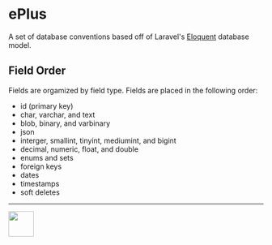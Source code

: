 # ePlus

A set of database conventions based off of Laravel's [Eloquent](https://laravel.com/docs/10.x/eloquent) database model.

## Field Order

Fields are orgamized by field type. Fields are placed in the following order:

 - id (primary key)
 - char, varchar, and text
 - blob, binary, and varbinary
 - json
 - interger, smallint, tinyint, mediumint, and bigint
 - decimal, numeric, float, and double
 - enums and sets
 - foreign keys
 - dates
 - timestamps
 - soft deletes

---

<a href="https://codeadam.ca">
<img src="https://codeadam.ca/images/code-block.png" width="50">
</a>
